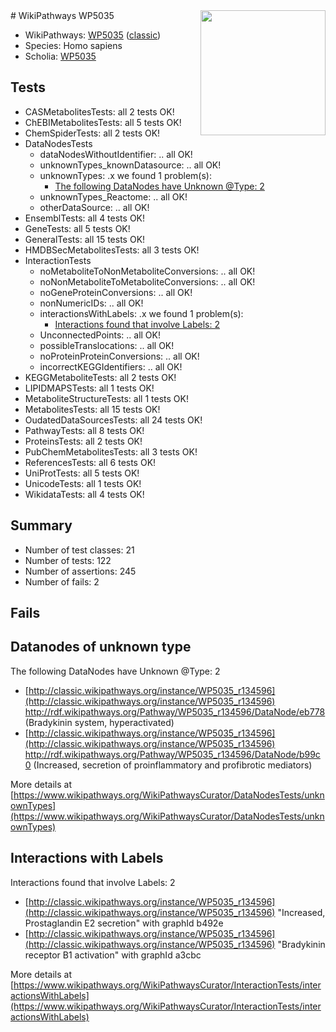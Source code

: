 <img style="float: right; width: 200px" src="https://upload.wikimedia.org/wikipedia/commons/thumb/8/83/Wplogo_with_text_500.png/640px-Wplogo_with_text_500.png" />
# WikiPathways WP5035

* WikiPathways: [WP5035](https://wikipathways.org/pathways/WP5035) ([classic](https://classic.wikipathways.org/instance/WP5035))
* Species: Homo sapiens
* Scholia: [WP5035](https://scholia.toolforge.org/wikipathways/WP5035)
## Tests
* CASMetabolitesTests: all 2 tests OK!
* ChEBIMetabolitesTests: all 5 tests OK!
* ChemSpiderTests: all 2 tests OK!
* DataNodesTests
    * dataNodesWithoutIdentifier: .. all OK!
    * unknownTypes_knownDatasource: .. all OK!
    * unknownTypes: .x we found 1 problem(s):
        * [The following DataNodes have Unknown @Type: 2](#839973e0)
    * unknownTypes_Reactome: .. all OK!
    * otherDataSource: .. all OK!
* EnsemblTests: all 4 tests OK!
* GeneTests: all 5 tests OK!
* GeneralTests: all 15 tests OK!
* HMDBSecMetabolitesTests: all 3 tests OK!
* InteractionTests
    * noMetaboliteToNonMetaboliteConversions: .. all OK!
    * noNonMetaboliteToMetaboliteConversions: .. all OK!
    * noGeneProteinConversions: .. all OK!
    * nonNumericIDs: .. all OK!
    * interactionsWithLabels: .x we found 1 problem(s):
        * [Interactions found that involve Labels: 2](#630d2679)
    * UnconnectedPoints: .. all OK!
    * possibleTranslocations: .. all OK!
    * noProteinProteinConversions: .. all OK!
    * incorrectKEGGIdentifiers: .. all OK!
* KEGGMetaboliteTests: all 2 tests OK!
* LIPIDMAPSTests: all 1 tests OK!
* MetaboliteStructureTests: all 1 tests OK!
* MetabolitesTests: all 15 tests OK!
* OudatedDataSourcesTests: all 24 tests OK!
* PathwayTests: all 8 tests OK!
* ProteinsTests: all 2 tests OK!
* PubChemMetabolitesTests: all 3 tests OK!
* ReferencesTests: all 6 tests OK!
* UniProtTests: all 5 tests OK!
* UnicodeTests: all 1 tests OK!
* WikidataTests: all 4 tests OK!


## Summary

* Number of test classes: 21
* Number of tests: 122
* Number of assertions: 245
* Number of fails: 2

## Fails

<a name="839973e0" />

## Datanodes of unknown type

The following DataNodes have Unknown @Type: 2

* [http://classic.wikipathways.org/instance/WP5035_r134596](http://classic.wikipathways.org/instance/WP5035_r134596) http://rdf.wikipathways.org/Pathway/WP5035_r134596/DataNode/eb778 (Bradykinin system, hyperactivated)
* [http://classic.wikipathways.org/instance/WP5035_r134596](http://classic.wikipathways.org/instance/WP5035_r134596) http://rdf.wikipathways.org/Pathway/WP5035_r134596/DataNode/b99c0 (Increased, secretion of proinflammatory and profibrotic mediators)


More details at [https://www.wikipathways.org/WikiPathwaysCurator/DataNodesTests/unknownTypes](https://www.wikipathways.org/WikiPathwaysCurator/DataNodesTests/unknownTypes)

<a name="630d2679" />

## Interactions with Labels

Interactions found that involve Labels: 2

* [http://classic.wikipathways.org/instance/WP5035_r134596](http://classic.wikipathways.org/instance/WP5035_r134596) "Increased, Prostaglandin E2 secretion" with graphId b492e
* [http://classic.wikipathways.org/instance/WP5035_r134596](http://classic.wikipathways.org/instance/WP5035_r134596) "Bradykinin receptor B1 activation" with graphId a3cbc


More details at [https://www.wikipathways.org/WikiPathwaysCurator/InteractionTests/interactionsWithLabels](https://www.wikipathways.org/WikiPathwaysCurator/InteractionTests/interactionsWithLabels)

